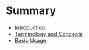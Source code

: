 # Summary

* [Introduction](README.md)
* [Terminology and Concepts](terms_and_concepts.md)
* [Basic Usage](basic_usage.md)

